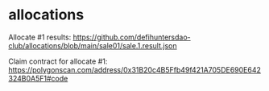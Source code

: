 # allocations

Allocate #1 results:
https://github.com/defihuntersdao-club/allocations/blob/main/sale01/sale.1.result.json

Claim contract for allocate #1:
https://polygonscan.com/address/0x31B20c4B5Ffb49f421A705DE690E642324B0A5F1#code

